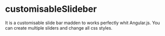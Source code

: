 # customisableSlideber
It is a customisable slide bar madden to works perfectly whit Angular.js. You can create multiple sliders and change all css styles.
